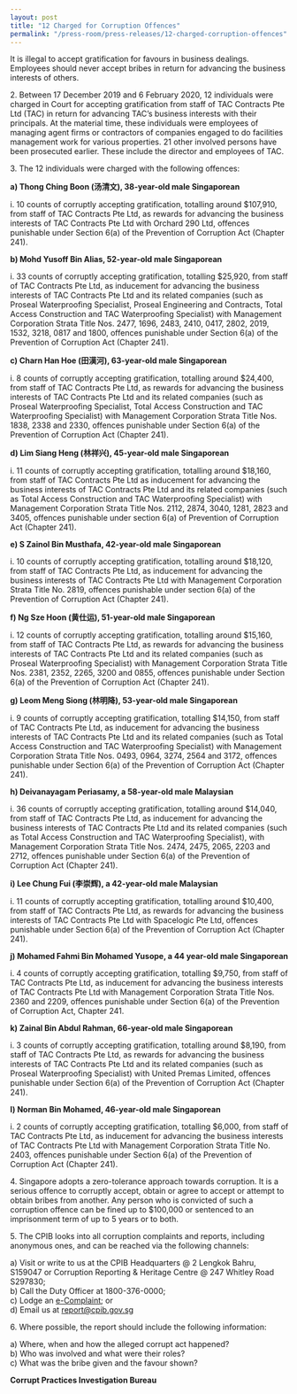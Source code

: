 ```yaml
---
layout: post
title: "12 Charged for Corruption Offences"
permalink: "/press-room/press-releases/12-charged-corruption-offences"
---
```

It is illegal to accept gratification for favours in business dealings. Employees should never accept bribes in return for advancing the business interests of others. 

2\.       Between 17 December 2019 and 6 February 2020, 12 individuals were charged in Court for accepting gratification from staff of TAC Contracts Pte Ltd (TAC) in return for advancing TAC’s business interests with their principals. At the material time, these individuals were employees of managing agent firms or contractors of companies engaged to do facilities management work for various properties. 21 other involved persons have been prosecuted earlier. These include the director and employees of TAC.

3\.       The 12 individuals were charged with the following offences:

**a) Thong Ching Boon (汤清文), 38-year-old male Singaporean**

i. 10 counts of corruptly accepting gratification, totalling around $107,910, from staff of TAC Contracts Pte Ltd, as rewards for advancing the business interests of TAC Contracts Pte Ltd with Orchard 290 Ltd, offences punishable under Section 6(a) of the Prevention of Corruption Act (Chapter 241).

**b) Mohd Yusoff Bin Alias, 52-year-old male Singaporean**

i. 33 counts of corruptly accepting gratification, totalling $25,920, from staff of TAC Contracts Pte Ltd, as inducement for advancing the business interests of TAC Contracts Pte Ltd and its related companies (such as Proseal Waterproofing Specialist, Proseal Engineering and Contracts, Total Access Construction and TAC Waterproofing Specialist) with Management Corporation Strata Title Nos. 2477, 1696, 2483, 2410, 0417, 2802, 2019, 1532, 3218, 0817 and 1800, offences punishable under Section 6(a) of the Prevention of Corruption Act (Chapter 241).

**c) Charn Han Hoe (田漢河), 63-year-old male Singaporean**

i. 8 counts of corruptly accepting gratification, totalling around $24,400, from staff of TAC Contracts Pte Ltd, as rewards for advancing the business interests of TAC Contracts Pte Ltd and its related companies (such as Proseal Waterproofing Specialist, Total Access Construction and TAC Waterproofing Specialist) with Management Corporation Strata Title Nos. 1838, 2338 and 2330, offences punishable under Section 6(a) of the Prevention of Corruption Act (Chapter 241).

**d) Lim Siang Heng (林祥兴), 45-year-old male Singaporean**

i. 11 counts of corruptly accepting gratification, totalling around $18,160, from staff of TAC Contracts Pte Ltd as inducement for advancing the business interests of TAC Contracts Pte Ltd and its related companies (such as Total Access Construction and TAC Waterproofing Specialist) with Management Corporation Strata Title Nos. 2112, 2874, 3040, 1281, 2823 and 3405, offences punishable under section 6(a) of Prevention of Corruption Act (Chapter 241).

**e) S Zainol Bin Musthafa, 42-year-old male Singaporean**

i. 10 counts of corruptly accepting gratification, totalling around $18,120, from staff of TAC Contracts Pte Ltd, as inducement for advancing the business interests of TAC Contracts Pte Ltd with Management Corporation Strata Title No. 2819, offences punishable under section 6(a) of the Prevention of Corruption Act (Chapter 241).

**f) Ng Sze Hoon (黄仕运), 51-year-old male Singaporean**

i. 12 counts of corruptly accepting gratification, totalling around $15,160, from staff of TAC Contracts Pte Ltd, as rewards for advancing the business interests of TAC Contracts Pte Ltd and its related companies (such as Proseal Waterproofing Specialist) with Management Corporation Strata Title Nos. 2381, 2352, 2265, 3200 and 0855, offences punishable under Section 6(a) of the Prevention of Corruption Act (Chapter 241).

**g) Leom Meng Siong (林明降), 53-year-old male Singaporean**

i. 9 counts of corruptly accepting gratification, totalling $14,150, from staff of TAC Contracts Pte Ltd, as inducement for advancing the business interests of TAC Contracts Pte Ltd and its related companies (such as Total Access Construction and TAC Waterproofing Specialist) with Management Corporation Strata Title Nos. 0493, 0964, 3274, 2564 and 3172, offences punishable under Section 6(a) of the Prevention of Corruption Act (Chapter 241).

**h) Deivanayagam Periasamy, a 58-year-old male Malaysian**

i. 36 counts of corruptly accepting gratification, totalling around $14,040, from staff of TAC Contracts Pte Ltd, as inducement for advancing the business interests of TAC Contracts Pte Ltd and its related companies (such as Total Access Construction and TAC Waterproofing Specialist), with Management Corporation Strata Title Nos. 2474, 2475, 2065, 2203 and 2712, offences punishable under Section 6(a) of the Prevention of Corruption Act (Chapter 241).

**i) Lee Chung Fui (李崇辉), a 42-year-old male Malaysian**

i. 11 counts of corruptly accepting gratification, totalling around $10,400, from staff of TAC Contracts Pte Ltd, as rewards for advancing the business interests of TAC Contracts Pte Ltd with Spacelogic Pte Ltd, offences punishable under  Section 6(a) of the Prevention of Corruption Act (Chapter 241).

**j) Mohamed Fahmi Bin Mohamed Yusope, a 44 year-old male Singaporean**

i. 4 counts of corruptly accepting gratification, totalling $9,750, from staff of TAC Contracts Pte Ltd, as inducement for advancing the business interests of TAC Contracts Pte Ltd with Management Corporation Strata Title Nos. 2360 and 2209, offences punishable under Section 6(a) of the Prevention of Corruption Act, Chapter 241.

**k) Zainal Bin Abdul Rahman, 66-year-old male Singaporean**

i. 3 counts of corruptly accepting gratification, totalling around $8,190, from staff of TAC Contracts Pte Ltd, as rewards for advancing the business interests of TAC Contracts Pte Ltd and its related companies (such as Proseal Waterproofing Specialist) with United Premas Limited, offences punishable under Section 6(a) of the Prevention of Corruption Act (Chapter 241).

**l) Norman Bin Mohamed, 46-year-old male Singaporean**

i. 2 counts of corruptly accepting gratification, totalling $6,000, from staff of TAC Contracts Pte Ltd, as inducement for advancing the business interests of TAC Contracts Pte Ltd with Management Corporation Strata Title No. 2403, offences punishable under Section 6(a) of the Prevention of Corruption Act (Chapter 241).

4\.        Singapore adopts a zero-tolerance approach towards corruption. It is a serious offence to corruptly accept, obtain or agree to accept or attempt to obtain bribes from another. Any person who is convicted of such a corruption offence can be fined up to $100,000 or sentenced to an imprisonment term of up to 5 years or to both.

5\.        The CPIB looks into all corruption complaints and reports, including anonymous ones, and can be reached via the following channels:

a) Visit or write to us at the CPIB Headquarters @ 2 Lengkok Bahru, S159047 or Corruption Reporting & Heritage Centre @ 247 Whitley Road S297830;<br />
b) Call the Duty Officer at 1800-376-0000;<br />
c) Lodge an [e-Complaint](/e-services/e-complaint-for-corrupt-conduct); or<br>
d) Email us at <a class="spamspan" href="mailto:report@cpib.gov.sg">report@cpib.gov.sg</a>

6\.        Where possible, the report should include the following information:

a) Where, when and how the alleged corrupt act happened?<br />
b) Who was involved and what were their roles?<br />
c) What was the bribe given and the favour shown?

**Corrupt Practices Investigation Bureau**

